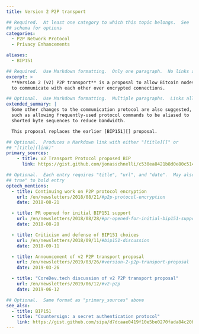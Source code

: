```yaml
---
title: Version 2 P2P transport

## Required.  At least one category to which this topic belongs.  See
## schema for options
categories:
  - P2P Network Protocol
  - Privacy Enhancements

aliases:
  - BIP151

## Required.  Use Markdown formatting.  Only one paragraph.  No links allowed.
excerpt: >
  **Version 2 (v2) P2P transport** is a proposal to allow Bitcoin nodes
  to communicate with each other over encrypted connections.

## Optional.  Use Markdown formatting.  Multiple paragraphs.  Links allowed.
extended_summary: |
  Some other changes to the communication protocol are also suggested,
  such as allowing frequently-used protocol commands to be aliased to
  shorted byte sequences to reduce bandwidth.

  This proposal replaces the earlier [BIP151][] proposal.

## Optional.  Produces a Markdown link with either "[title][]" or
## "[title](link)"
primary_sources:
    - title: v2 Transport Protocol proposed BIP
      link: https://gist.github.com/jonasschnelli/c530ea8421b8d0e80c51486325587c52

## Optional.  Each entry requires "title", "url", and "date".  May also use "feature:
## true" to bold entry
optech_mentions:
  - title: Continuing work on P2P protocol encryption
    url: /en/newsletters/2018/08/21/#p2p-protocol-encryption
    date: 2018-08-21

  - title: PR opened for initial BIP151 support
    url: /en/newsletters/2018/08/28/#pr-opened-for-initial-bip151-support
    date: 2018-08-28

  - title: Criticism and defense of BIP151 choices
    url: /en/newsletters/2018/09/11/#bip151-discussion
    date: 2018-09-11

  - title: Announcement of v2 P2P transport proposal
    url: /en/newsletters/2019/03/26/#version-2-p2p-transport-proposal
    date: 2019-03-26

  - title: "CoreDev.tech discussion of v2 P2P transport proposal"
    url: /en/newsletters/2019/06/12/#v2-p2p
    date: 2019-06-12

## Optional.  Same format as "primary_sources" above
see_also:
  - title: BIP151
  - title: "Countersign: a secret authentication protocol"
    link: https://gist.github.com/sipa/d7dcaae0419f10e5be0270fada84c20b
---
```

